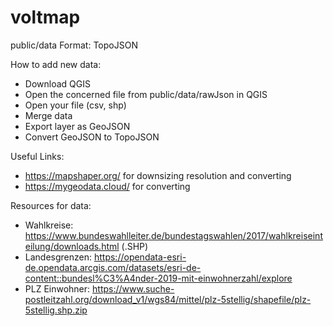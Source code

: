 # voltmap

public/data Format: TopoJSON

How to add new data:
- Download QGIS
- Open the concerned file from public/data/rawJson in QGIS
- Open your file (csv, shp)
- Merge data
- Export layer as GeoJSON
- Convert GeoJSON to TopoJSON

Useful Links:
- https://mapshaper.org/ for downsizing resolution and converting
- https://mygeodata.cloud/ for converting

Resources for data: 
- Wahlkreise:    https://www.bundeswahlleiter.de/bundestagswahlen/2017/wahlkreiseinteilung/downloads.html (.SHP)
- Landesgrenzen: https://opendata-esri-de.opendata.arcgis.com/datasets/esri-de-content::bundesl%C3%A4nder-2019-mit-einwohnerzahl/explore
- PLZ Einwohner: https://www.suche-postleitzahl.org/download_v1/wgs84/mittel/plz-5stellig/shapefile/plz-5stellig.shp.zip
